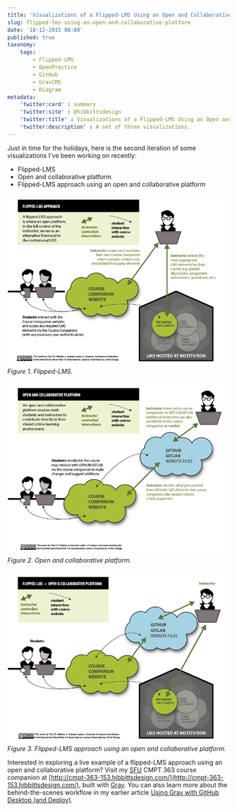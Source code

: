```yaml
---
title: 'Visualizations of a Flipped-LMS Using an Open and Collaborative Platform'
slug: flipped-lms-using-an-open-and-collaborative-platform
date: '18-12-2015 00:00'
published: true
taxonomy:
    tags:
        - Flipped-LMS
        - OpenPractice
        - GitHub
        - GravCMS
        - Diagram
metadata:
    'twitter:card' : summary
    'twitter:site' : @hibbittsdesign
    'twitter:title' : Visualizations of a Flipped-LMS Using an Open and Collaborative Platform
    'twitter:description' : A set of three visualizations.
---
```


Just in time for the holidays, here is the second iteration of some visualizations I've been working on recently:
* Flipped-LMS
* Open and collaborative platform
* Flipped-LMS approach using an open and collaborative platform

![Flipped-LMS](flipped-lms.png)  
_Figure 1. Flipped-LMS._
<br><br>
![Open and collaborative platform](open-collaborative-platform.png)  
_Figure 2. Open and collaborative platform._
<br><br>
![Flipped-LMS approach using an open and collaborative platform](flipped-lms-open-collaborative-platform.png)  
_Figure 3. Flipped-LMS approach using an open and collaborative platform._

Interested in exploring a live example of a flipped-LMS approach using an open and collaborative platform? Visit my [SFU](http://www.sfu.ca) CMPT 363 course companion at [http://cmpt-363-153.hibbittsdesign.com/](http://cmpt-363-153.hibbittsdesign.com/), built with [Grav](http://getgrav.org). You can also learn more about the behind-the-scenes workflow in my earlier article [Using Grav with GitHub Desktop (and Deploy)](../using-grav-with-github-and-deploy).
